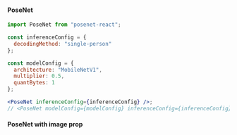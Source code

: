 #### PoseNet

```jsx
import PoseNet from "posenet-react";

const inferenceConfig = {
  decodingMethod: "single-person"
};

const modelConfig = {
  architecture: "MobileNetV1",
  multiplier: 0.5,
  quantBytes: 1
};

<PoseNet inferenceConfig={inferenceConfig} />;
// <PoseNet modelConfig={modelConfig} inferenceConfig={inferenceConfig} />;
```

#### PoseNet with image prop

<!-- ```jsx
import { useState } from "react";
import PoseNet from "posenet-react";

function getVideo() {
  const src = "https://i.imgur.com/EjsdjeQ.mp4";
  const video = document.createElement("video");
  video.src = src;
  video.muted = true;
  video.autoplay = true;
  video.loop = true;
  video.crossOrigin = "";
  return video;
}

const [video] = useState(getVideo());

// /iPhone|iPad|iPod|Android/i.test(navigator.userAgent) ? (
//   <p>This example does not support mobile device</p>
// ) : (
//   <></>
// );
<PoseNet image={video} />;
``` -->
